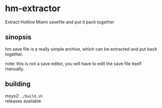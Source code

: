 
# hm-extractor
Extract Hotline Miami savefile and put it pack together

## sinopsis
hm save file is a really simple archive, which can be extracted and put back together.

note: this is not a save editor, you will have to edit the save file itself manually.

## building
msys2: `./build.sh`<br/>
releases available
